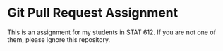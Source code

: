# Git Pull Request Assignment

This is an assignment for my students in STAT 612. If you are not one of them, please ignore this repository.
